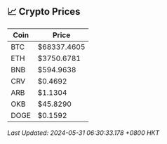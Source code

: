 ## 📈 Crypto Prices

| Coin | Price |
| ---- | ----- |
| BTC | $68337.4605 |
| ETH | $3750.6781 |
| BNB | $594.9638 |
| CRV | $0.4692 |
| ARB | $1.1304 |
| OKB | $45.8290 |
| DOGE | $0.1592 |

_Last Updated: 2024-05-31 06:30:33.178 +0800 HKT_